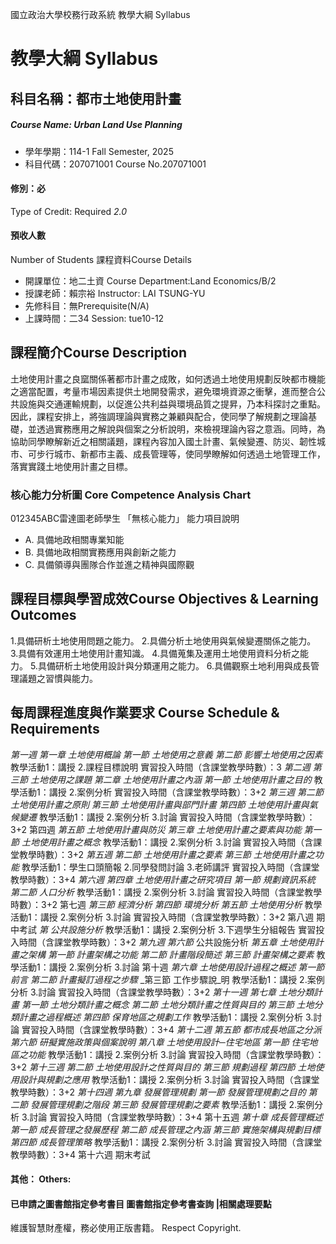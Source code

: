 國立政治大學校務行政系統 教學大綱 Syllabus
# 教學大綱 Syllabus
##  科目名稱：都市土地使用計畫 
#####  Course Name: Urban Land Use Planning
  * 學年學期：114-1 Fall Semester, 2025 
  * 科目代碼：207071001 Course No.207071001
#### 修別：必
Type of Credit: Required 
_2.0_
#### 預收人數
Number of Students
課程資料Course Details
  * 開課單位：地二土資 Course Department:Land Economics/B/2 
  * 授課老師：賴宗裕 Instructor: LAI TSUNG-YU 
  * 先修科目：無Prerequisite(N/A)
  * 上課時間：二34 Session: tue10-12
##  課程簡介Course Description
土地使用計畫之良窳關係著都市計畫之成敗，如何透過土地使用規劃反映都市機能之適當配置，考量市場因素提供土地開發需求，避免環境資源之衝擊，進而整合公共設施與交通運輸規劃，以促進公共利益與環境品質之提昇，乃本科探討之重點。因此，課程安排上，將強調理論與實務之兼顧與配合，使同學了解規劃之理論基礎，並透過實務應用之解說與個案之分析說明，來檢視理論內容之意涵。同時，為協助同學瞭解新近之相關議題，課程內容加入國土計畫、氣候變遷、防災、韌性城市、可步行城市、新都市主義、成長管理等，使同學瞭解如何透過土地管理工作，落實實踐土地使用計畫之目標。
###  核心能力分析圖 Core Competence Analysis Chart
012345ABC雷達圖老師學生
「無核心能力」 
能力項目說明
  * A. 具備地政相關專業知能
  * B. 具備地政相關實務應用與創新之能力
  * C. 具備領導與團隊合作並進之精神與國際觀
##  課程目標與學習成效Course Objectives & Learning Outcomes 
1.具備研析土地使用問題之能力。
2.具備分析土地使用與氣候變遷關係之能力。
3.具備有效運用土地使用計畫知識。
4.具備蒐集及運用土地使用資料分析之能力。
5.具備研析土地使用設計與分類運用之能力。
6.具備觀察土地利用與成長管理議題之習慣與能力。
##  每周課程進度與作業要求 Course Schedule & Requirements
_第一週_
_第一章 土地使用概論_
_第一節 土地使用之意義_
_第二節 影響土地使用之因素_
教學活動1：講授 2.課程目標說明
實習投入時間（含課堂教學時數）：3
_第二週_
_第三節 土地使用之課題_
_第二章 土地使用計畫之內涵_
_第一節 土地使用計畫之目的_
教學活動1：講授 2.案例分析
實習投入時間（含課堂教學時數）：3+2
_第三週_
_第二節 土地使用計畫之原則_
_第三節 土地使用計畫與部門計畫_
_第四節 土地使用計畫與氣候變遷_
教學活動1：講授 2.案例分析 3.討論
實習投入時間（含課堂教學時數）：3+2
第四週
_第五節 土地使用計畫與防災_
_第三章 土地使用計畫之要素與功能_
_第一節 土地使用計畫之概念_
教學活動1：講授 2.案例分析 3.討論
實習投入時間（含課堂教學時數）：3+2
_第五週_
_第二節 土地使用計畫之要素_
_第三節 土地使用計畫之功能_
教學活動1：學生口頭簡報 2.同學發問討論 3.老師講評
實習投入時間（含課堂教學時數）：3+4
_第六週_
_第四章 土地使用計畫之研究項目_
_第一節 規劃資訊系統_
_第二節 人口分析_
教學活動1：講授 2.案例分析 3.討論
實習投入時間（含課堂教學時數）：3+2
第七週
_第三節 經濟分析_
_第四節 環境分析_
_第五節 土地使用分析_
教學活動1：講授 2.案例分析 3.討論
實習投入時間（含課堂教學時數）：3+2
第八週
期中考試
_第 公共設施分析_
教學活動1：講授 2.案例分析 3.下週學生分組報告
實習投入時間（含課堂教學時數）：3+2
_第九週_
_第六節_ 公共設施分析
_第五章 土地使用計畫之架構_
_第一節 計畫架構之功能_
_第二節 計畫階段簡述_
_第三節 計畫架構之要素_
教學活動1：講授 2.案例分析 3.討論
第十週
_第六章 土地使用設計過程之概述_
_第一節 前言_
_第二節 計畫擬訂過程之步驟_
_第三節 工作步驟說_明
教學活動1：講授 2.案例分析 3.討論
實習投入時間（含課堂教學時數）：3+2
_第十一週_
_第七章 土地分類計畫_
_第一節 土地分類計畫之概念_
_第二節 土地分類計畫之性質與目的_
_第三節 土地分類計畫之過程概述_
_第四節 保育地區之規劃工作_
教學活動1：講授 2.案例分析 3.討論
實習投入時間（含課堂教學時數）：3+4
_第十二週_
_第五節 都市成長地區之分派_
_第六節 研擬實施政策與個案說明_
_第八章 土地使用設計─住宅地區_
_第一節 住宅地區之功能_
教學活動1：講授 2.案例分析 3.討論
實習投入時間（含課堂教學時數）：3+2
_第十三週_
_第二節 土地使用設計之性質與目的_
_第三節 規劃過程_
_第四節 土地使用設計與規劃之應用_
教學活動1：講授 2.案例分析 3.討論
實習投入時間（含課堂教學時數）：3+2
_第十四週_
_第九章 發展管理規劃_
_第一節 發展管理規劃之目的_
_第二節 發展管理規劃之階段_
_第三節 發展管理規劃之要素_
教學活動1：講授 2.案例分析 3.討論
實習投入時間（含課堂教學時數）：3+4
第十五週
_第十章 成長管理概述_
_第一節 成長管理之發展歷程_
_第二節 成長管理之內涵_
_第三節 實施架構與規劃目標_
_第四節 成長管理策略_
教學活動1：講授 2.案例分析 3.討論
實習投入時間（含課堂教學時數）：3+4
第十六週
期末考試
####  其他： Others:
####  已申請之圖書館指定參考書目  圖書館指定參考書查詢 |相關處理要點
維護智慧財產權，務必使用正版書籍。 Respect Copyright.